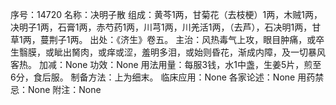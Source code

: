 序号：14720
名称：决明子散
组成：黄芩1两，甘菊花（去枝梗）1两，木贼1两，决明子1两，石膏1两，赤芍药1两，川芎1两，川羌活1两，（去芦），石决明1两，甘草1两，蔓荆子1两。
出处：《济生》卷五。
主治：风热毒气上攻，眼目肿痛，或卒生翳膜，或眦出胬肉，或痒或涩，羞明多泪，或始则昏花，渐成内障，及一切暴风客热。
加减：None
功效：None
用法用量：每服3钱，水1中盏，生姜5片，煎至6分，食后服。
制备方法：上为细末。
临床应用：None
各家论述：None
用药禁忌：None
附注：None
